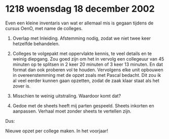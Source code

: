 # 1218 woensdag 18 december 2002
Even een kleine inventaris van wat er allemaal mis is gegaan tijdens de cursus OenO, met name de colleges.

1. Overlap met Inleiding. Afstemming nodig, zodat we niet twee keer hetzelfde behandelen. 

2. Colleges te volgepakt met oppervlakte kennis, te veel details en te weinig diepgang. Zou goed zijn om het in vervolg een collegeuur van 45 minuten op te splitsen in 2 keer 20 minuten of 3 keer 13 minuten. En dat format dan ook proberen vol te houden. Vervolgens elke unit opbouwen in overeenstemming met de opzet zoals met Pascal bedacht. Dit zou ik al veel eerder kunnen gaan opzetten, zodat de zaak klaar staat als het zover is.

3. Misschien te weinig uitstraling. Waardoor komt dat? 

4. Gedoe met de sheets heeft mij parten gespeeld. Sheets inkorten en aanpassen. Verhaal moet zonder sheets te vertellen zijn. 

Dus:

Nieuwe opzet per college maken. In het voorjaar!